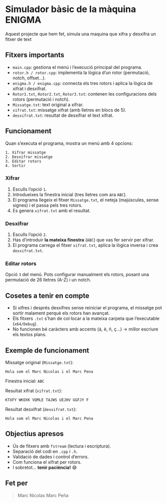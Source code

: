 # Simulador bàsic de la màquina ENIGMA

Aquest projecte que hem fet, simula una maquina que xifra y desxifra un fitxer de text

## Fitxers importants

- `main.cpp`: gestiona el menú i l’execució principal del programa.
- `rotor.h / rotor.cpp`: implementa la lògica d’un rotor (permutació, notch, offset...).
- `enigma.h / enigma.cpp`: connecta els tres rotors i aplica la lògica de xifrat i desxifrat.
- `Rotor1.txt`, `Rotor2.txt`, `Rotor3.txt`: contenen les configuracions dels rotors (permutació i notch).
- `Missatge.txt`: text original a xifrar.
- `xifrat.txt`: missatge xifrat (amb lletres en blocs de 5).
- `desxifrat.txt`: resultat de desxifrar el text xifrat.

## Funcionament

Quan s’executa el programa, mostra un menú amb 4 opcions:

```
1. Xifrar missatge  
2. Desxifrar missatge  
3. Editar rotors  
4. Sortir
```

### Xifrar

1. Esculls l’opció `1`.
2. Introdueixes la finestra inicial (tres lletres com ara `ABC`).
3. El programa llegeix el fitxer `Missatge.txt`, el neteja (majúscules, sense signes) i el passa pels tres rotors.
4. Es genera `xifrat.txt` amb el resultat.

### Desxifrar

1. Esculls l’opció `2`.
2. Has d’introduir **la mateixa finestra** (`ABC`) que vas fer servir per xifrar.
3. El programa carrega el fitxer `xifrat.txt`, aplica la lògica inversa i crea `desxifrat.txt`.

### Editar rotors

Opció `3` del menú. Pots configurar manualment els rotors, posant una permutació de 26 lletres (A-Z) i un notch.

## Cosetes a tenir en compte

- Si xifres i després desxifres sense reiniciar el programa, el missatge pot sortir malament perquè els rotors han avançat.
- Els fitxers `.txt` s’han de col·locar a la mateixa carpeta que l’executable (`x64/Debug`).
- No funcionen bé caràcters amb accents (á, è, ñ, ç...) → millor escriure els textos plans.

## Exemple de funcionament

Missatge original (`Missatge.txt`):

```
Hola som el Marc Nicolas i el Marc Pena
```

Finestra inicial: `ABC`

Resultat xifrat (`xifrat.txt`):

```
KTXFY WKOXK VQMLE TAJWS UEJHV GGFJY F
```

Resultat desxifrat (`desxifrat.txt`):

```
Hola som el Marc Nicolas i el Marc Pena
```

## Objectius apresos

- Ús de fitxers amb `fstream` (lectura i escriptura).
- Separació del codi en `.cpp` i `.h`.
- Validació de dades i control d’errors.
- Com funciona el xifrat per rotors.
- I sobretot... **tenir paciència!** 😅

## Fet per

> Marc Nicolas
> Marc Peña